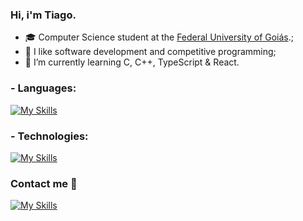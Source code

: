 ### Hi, i'm Tiago.

- 🎓 Computer Science student at the [Federal University of Goiás](https://ufg.br/).;
- 🎯 I like software development and competitive programming;
- 🌱 I’m currently learning C, C++, TypeScript & React.

### - Languages:
[![My Skills](https://skillicons.dev/icons?i=c,cpp,ts)](https://skillicons.dev)

### - Technologies:
[![My Skills](https://skillicons.dev/icons?i=nodejs,react,express)](https://skillicons.dev)

### Contact me 💬
[![My Skills](https://skillicons.dev/icons?i=linkedin)](https://www.linkedin.com/in/tiagopio/)
